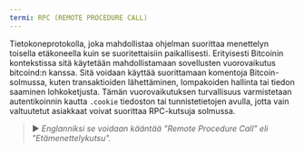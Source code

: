 ```yaml
---
termi: RPC (REMOTE PROCEDURE CALL)
---
```


Tietokoneprotokolla, joka mahdollistaa ohjelman suorittaa menettelyn toisella etäkoneella kuin se suoritettaisiin paikallisesti. Erityisesti Bitcoinin kontekstissa sitä käytetään mahdollistamaan sovellusten vuorovaikutus bitcoind:n kanssa. Sitä voidaan käyttää suorittamaan komentoja Bitcoin-solmussa, kuten transaktioiden lähettäminen, lompakoiden hallinta tai tiedon saaminen lohkoketjusta. Tämän vuorovaikutuksen turvallisuus varmistetaan autentikoinnin kautta `.cookie` tiedoston tai tunnistetietojen avulla, jotta vain valtuutetut asiakkaat voivat suorittaa RPC-kutsuja solmussa.

> ► *Englanniksi se voidaan kääntää "Remote Procedure Call" eli "Etämenettelykutsu".*